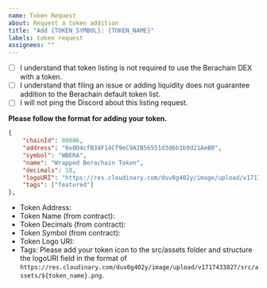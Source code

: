 ```yaml
---
name: Token Request
about: Request a token addition
title: "Add {TOKEN_SYMBOL}: {TOKEN_NAME}"
labels: token request
assignees: ""
---
```


- [ ] I understand that token listing is not required to use the Berachain DEX with a token.
- [ ] I understand that filing an issue or adding liquidity does not guarantee addition to the Berachain default token list.
- [ ] I will not ping the Discord about this listing request.

**Please follow the format for adding your token.**

```json
{
    "chainId": 80086,
    "address": "0x0D4cfB3dF14Cf9eC9A2B56551d3d6b1b9d21AeB0",
    "symbol": "WBERA",
    "name": "Wrapped Berachain Token",
    "decimals": 18,
    "logoURI": "https://res.cloudinary.com/duv0g402y/image/upload/v1717433827/src/assets/wbera.png",
    "tags": ["featured"]
},
```

- Token Address:
- Token Name (from contract):
- Token Decimals (from contract):
- Token Symbol (from contract):
- Token Logo URI:
- Tags:
  Please add your token icon to the src/assets folder and structure the logoURI field in the format of `https://res.cloudinary.com/duv0g402y/image/upload/v1717433827/src/assets/${token_name}.png`.
